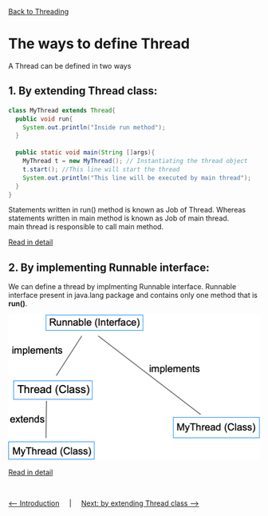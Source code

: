 [Back to Threading](../README.md)
# The ways to define Thread
A Thread can be defined in two ways<br>
## **1. By extending Thread class:**
```java
class MyThread extends Thread{
  public void run{
    System.out.println("Inside run method");
  }
  
  public static void main(String []args){
    MyThread t = new MyThread(); // Instantiating the thread object
    t.start(); //This line will start the thread
    System.out.println("This line will be executed by main thread");
  }
}
```
Statements written in run() method is known as Job of Thread. Whereas statements written in main method is known as Job of main thread.<br>
main thread is responsible to call main method.

[Read in detail](ExtendingThreadClass.md)

## **2. By implementing Runnable interface:**
We can define a thread by implmenting Runnable interface. Runnable interface present in java.lang package and contains only one method that is **run()**.

![Threading Hierarchy](../../../assets/images/threading/ways_thread_created.png)

[Read in detail](ImplementingRunnableInterface.md)


<Br>

[<-- Introduction](../1_Introduction/README.md) &nbsp;&nbsp;&nbsp;&nbsp;|&nbsp;&nbsp;&nbsp;&nbsp; [Next: by extending Thread class -->](../2_WaysToCreateThread/ExtendingThreadClass.md)

<br>